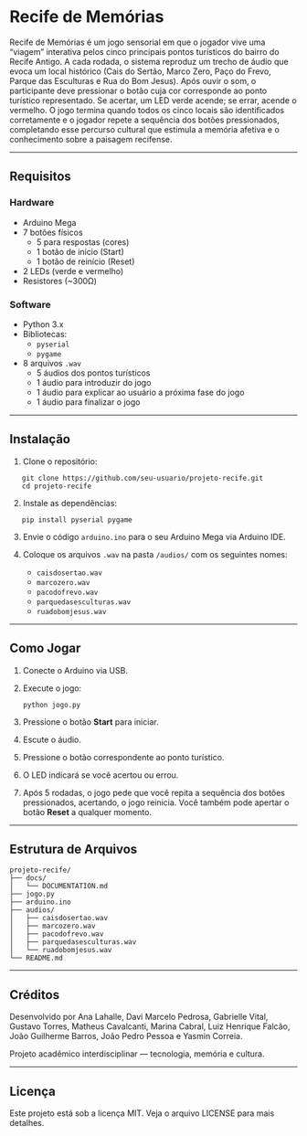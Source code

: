 # Recife de Memórias

Recife de Memórias é um jogo sensorial em que o jogador vive uma “viagem” interativa pelos cinco principais pontos turísticos do bairro do Recife Antigo. A cada rodada, o sistema reproduz um trecho de áudio que evoca um local histórico (Cais do Sertão, Marco Zero, Paço do Frevo, Parque das Esculturas e Rua do Bom Jesus). Após ouvir o som, o participante deve pressionar o botão cuja cor corresponde ao ponto turístico representado. Se acertar, um LED verde acende; se errar, acende o vermelho. O jogo termina quando todos os cinco locais são identificados corretamente e o jogador repete a sequência dos botões pressionados, completando esse percurso cultural que estimula a memória afetiva e o conhecimento sobre a paisagem recifense.

---
## Requisitos

### Hardware
- Arduino Mega
- 7 botões físicos
  - 5 para respostas (cores)
  - 1 botão de início (Start)
  - 1 botão de reinício (Reset)
- 2 LEDs (verde e vermelho)
- Resistores (~300Ω)

### Software
- Python 3.x
- Bibliotecas:
  - `pyserial`
  - `pygame`
- 8 arquivos `.wav` 
  - 5 áudios dos pontos turísticos
  - 1 áudio para introduzir do jogo
  - 1 áudio para explicar ao usuário a próxima fase do jogo
  - 1 áudio para finalizar o jogo

---

## Instalação

1. Clone o repositório:
```
   git clone https://github.com/seu-usuario/projeto-recife.git
   cd projeto-recife
````

2. Instale as dependências:
```
   pip install pyserial pygame
```

3. Envie o código `arduino.ino` para o seu Arduino Mega via Arduino IDE.

4. Coloque os arquivos `.wav` na pasta `/audios/` com os seguintes nomes:

   * `caisdosertao.wav`
   * `marcozero.wav`
   * `pacodofrevo.wav`
   * `parquedasesculturas.wav`
   * `ruadobomjesus.wav`

---

## Como Jogar

1. Conecte o Arduino via USB.
2. Execute o jogo:

   ```
   python jogo.py
   ```
3. Pressione o botão **Start** para iniciar.
4. Escute o áudio.
5. Pressione o botão correspondente ao ponto turístico.
6. O LED indicará se você acertou ou errou.
7. Após 5 rodadas, o jogo pede que você repita a sequência dos botões pressionados, acertando, o jogo reinicia. Você também pode apertar o botão **Reset** a qualquer momento.

---

## Estrutura de Arquivos

```
projeto-recife/
├── docs/
│   └── DOCUMENTATION.md
├── jogo.py
├── arduino.ino
├── audios/
│   ├── caisdosertao.wav
│   ├── marcozero.wav
│   ├── pacodofrevo.wav
│   ├── parquedasesculturas.wav
│   └── ruadobomjesus.wav
└── README.md
```

---

## Créditos

Desenvolvido por Ana Lahalle, Davi Marcelo Pedrosa, Gabrielle Vital, Gustavo Torres, Matheus Cavalcanti, Marina Cabral, Luiz Henrique Falcão, João Guilherme Barros, João Pedro Pessoa e Yasmin Correia.

Projeto acadêmico interdisciplinar — tecnologia, memória e cultura.

---

## Licença
Este projeto está sob a licença MIT. Veja o arquivo LICENSE para mais detalhes.
